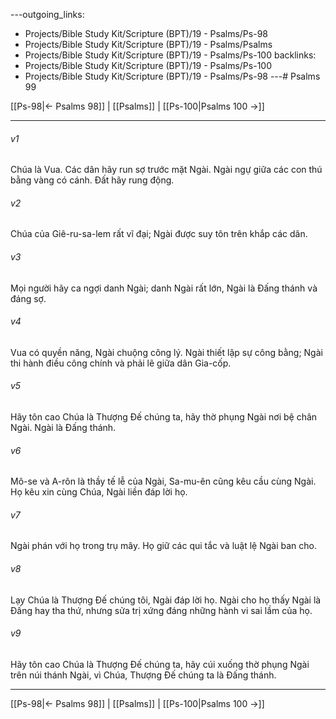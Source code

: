 ---outgoing_links:
  - Projects/Bible Study Kit/Scripture (BPT)/19 - Psalms/Ps-98
  - Projects/Bible Study Kit/Scripture (BPT)/19 - Psalms/Psalms
  - Projects/Bible Study Kit/Scripture (BPT)/19 - Psalms/Ps-100
backlinks:
  - Projects/Bible Study Kit/Scripture (BPT)/19 - Psalms/Ps-100
  - Projects/Bible Study Kit/Scripture (BPT)/19 - Psalms/Ps-98
---# Psalms 99

[[Ps-98|← Psalms 98]] | [[Psalms]] | [[Ps-100|Psalms 100 →]]
***



###### v1 
Chúa là Vua. Các dân hãy run sợ trước mặt Ngài. Ngài ngự giữa các con thú bằng vàng có cánh. Đất hãy rung động. 

###### v2 
Chúa của Giê-ru-sa-lem rất vĩ đại; Ngài được suy tôn trên khắp các dân. 

###### v3 
Mọi người hãy ca ngợi danh Ngài; danh Ngài rất lớn, Ngài là Đấng thánh và đáng sợ. 

###### v4 
Vua có quyền năng, Ngài chuộng công lý. Ngài thiết lập sự công bằng; Ngài thi hành điều công chính và phải lẽ giữa dân Gia-cốp. 

###### v5 
Hãy tôn cao Chúa là Thượng Đế chúng ta, hãy thờ phụng Ngài nơi bệ chân Ngài. Ngài là Đấng thánh. 

###### v6 
Mô-se và A-rôn là thầy tế lễ của Ngài, Sa-mu-ên cũng kêu cầu cùng Ngài. Họ kêu xin cùng Chúa, Ngài liền đáp lời họ. 

###### v7 
Ngài phán với họ trong trụ mây. Họ giữ các qui tắc và luật lệ Ngài ban cho. 

###### v8 
Lạy Chúa là Thượng Đế chúng tôi, Ngài đáp lời họ. Ngài cho họ thấy Ngài là Đấng hay tha thứ, nhưng sửa trị xứng đáng những hành vi sai lầm của họ. 

###### v9 
Hãy tôn cao Chúa là Thượng Đế chúng ta, hãy cúi xuống thờ phụng Ngài trên núi thánh Ngài, vì Chúa, Thượng Đế chúng ta là Đấng thánh.

***
[[Ps-98|← Psalms 98]] | [[Psalms]] | [[Ps-100|Psalms 100 →]]
